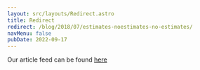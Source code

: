 ```yaml
---
layout: src/layouts/Redirect.astro
title: Redirect
redirect: /blog/2018/07/estimates-noestimates-no-estimates/
navMenu: false
pubDate: 2022-09-17
---
```

<div>
Our article feed can be found <a href="/blog/2018/07/estimates-noestimates-no-estimates/">here</a>
</div>
